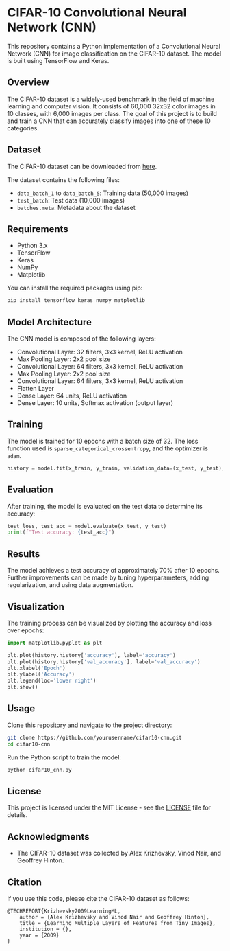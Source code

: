 
# CIFAR-10 Convolutional Neural Network (CNN)

This repository contains a Python implementation of a Convolutional Neural Network (CNN) for image classification on the CIFAR-10 dataset. The model is built using TensorFlow and Keras.

## Overview

The CIFAR-10 dataset is a widely-used benchmark in the field of machine learning and computer vision. It consists of 60,000 32x32 color images in 10 classes, with 6,000 images per class. The goal of this project is to build and train a CNN that can accurately classify images into one of these 10 categories.

## Dataset

The CIFAR-10 dataset can be downloaded from [here](https://www.cs.toronto.edu/~kriz/cifar.html).

The dataset contains the following files:
- `data_batch_1` to `data_batch_5`: Training data (50,000 images)
- `test_batch`: Test data (10,000 images)
- `batches.meta`: Metadata about the dataset

## Requirements

- Python 3.x
- TensorFlow
- Keras
- NumPy
- Matplotlib

You can install the required packages using pip:

```bash
pip install tensorflow keras numpy matplotlib
```

## Model Architecture

The CNN model is composed of the following layers:

- Convolutional Layer: 32 filters, 3x3 kernel, ReLU activation
- Max Pooling Layer: 2x2 pool size
- Convolutional Layer: 64 filters, 3x3 kernel, ReLU activation
- Max Pooling Layer: 2x2 pool size
- Convolutional Layer: 64 filters, 3x3 kernel, ReLU activation
- Flatten Layer
- Dense Layer: 64 units, ReLU activation
- Dense Layer: 10 units, Softmax activation (output layer)

## Training

The model is trained for 10 epochs with a batch size of 32. The loss function used is `sparse_categorical_crossentropy`, and the optimizer is `adam`.

```python
history = model.fit(x_train, y_train, validation_data=(x_test, y_test), epochs=10)
```

## Evaluation

After training, the model is evaluated on the test data to determine its accuracy:

```python
test_loss, test_acc = model.evaluate(x_test, y_test)
print(f"Test accuracy: {test_acc}")
```

## Results

The model achieves a test accuracy of approximately 70% after 10 epochs. Further improvements can be made by tuning hyperparameters, adding regularization, and using data augmentation.

## Visualization

The training process can be visualized by plotting the accuracy and loss over epochs:

```python
import matplotlib.pyplot as plt

plt.plot(history.history['accuracy'], label='accuracy')
plt.plot(history.history['val_accuracy'], label='val_accuracy')
plt.xlabel('Epoch')
plt.ylabel('Accuracy')
plt.legend(loc='lower right')
plt.show()
```

## Usage

Clone this repository and navigate to the project directory:

```bash
git clone https://github.com/yourusername/cifar10-cnn.git
cd cifar10-cnn
```

Run the Python script to train the model:

```bash
python cifar10_cnn.py
```

## License

This project is licensed under the MIT License - see the [LICENSE](LICENSE) file for details.

## Acknowledgments

- The CIFAR-10 dataset was collected by Alex Krizhevsky, Vinod Nair, and Geoffrey Hinton.

## Citation

If you use this code, please cite the CIFAR-10 dataset as follows:

```
@TECHREPORT{Krizhevsky2009LearningML,
    author = {Alex Krizhevsky and Vinod Nair and Geoffrey Hinton},
    title = {Learning Multiple Layers of Features from Tiny Images},
    institution = {},
    year = {2009}
}
```


